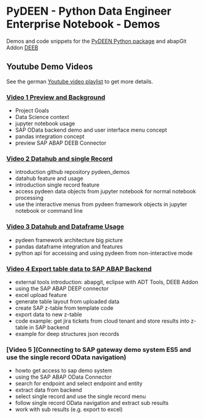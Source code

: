 # PyDEEN - Python Data Engineer Enterprise Notebook - Demos

Demos and code snippets for the [PyDEEN Python package](https://pypi.org/project/pydeen/) and abapGit Addon [DEEB](https://github.com/MDJoerg/deeb) 

## Youtube Demo Videos

See the german [Youtube video playlist](https://www.youtube.com/playlist?list=PLZuRPI65PREqKylEc1zNXLYa3_2N0uaDu) to get more details.

### [Video 1 Preview and Background](https://youtu.be/vI-1LB8aGEk)
- Project Goals 
- Data Science context
- jupyter notebook usage
- SAP OData backend demo and user interface menu concept
- pandas integration concept
- preview SAP ABAP DEEB Connector

### [Video 2 Datahub and single Record](https://youtu.be/Ypj6P6Gnh4s)
- introduction github repository pydeen_demos
- datahub feature and usage
- introduction single record feature
- access pydeen data objects from jupyter notebook for normal notebook processing
- use the interactive menus from pydeen framework objects in jupyter notebook or command line 

### [Video 3 Datahub and Dataframe Usage](https://youtu.be/CqI-FGuXhgA)
- pydeen framework architecture big picture
- pandas dataframe integration and features
- python api for accessing and using pydeen from non-interactive mode

### [Video 4 Export table data to SAP ABAP Backend](https://youtu.be/nwCg7NnJYEE)
- external tools introduction: abapgit, eclipse with ADT Tools, DEEB Addon
- using the SAP ABAP DEEP connector 
- excel upload feature 
- generate table layout from uploaded data
- create SAP z-table from template code
- export data to new z-table
- code example: get jira tickets from cloud tenant and store results into z-table in SAP backend
- example for deep structures json records 
### [Video 5 ](Connecting to SAP gateway demo system ES5 and use the single record OData navigation)
- howto get access to sap demo system
- using the SAP ABAP OData Connector
- search for endpoint and select endpoint and entity
- extract data from backend
- select single record and use the single record menu
- follow single record OData navigation and extract sub results
- work with sub results (e.g. export to excel)


